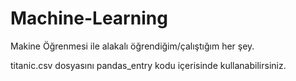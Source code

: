 # Machine-Learning
Makine Öğrenmesi ile alakalı öğrendiğim/çalıştığım her şey.

titanic.csv dosyasını pandas_entry kodu içerisinde kullanabilirsiniz.
